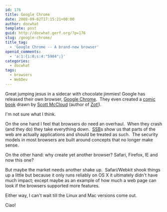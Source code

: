 ```yaml
---
id: 176
title: Google Chrome
date: 2008-09-02T17:15:21+00:00
author: docwhat
template: post
guid: http://docwhat.gerf.org/?p=176
slug: /google-chrome/
title_tag:
  - 'Google Chrome -- A brand-new browser'
openid_comments:
  - 'a:1:{i:0;s:4:"5904";}'
categories:
  - docwhat
tags:
  - browsers
  - WebDev
---
```

Great jumping jesus in a sidecar with chocolate jimmies! Google has released their own browser, <a href="http://www.google.com/chrome/">Google Chrome</a>.  They even created a <a href="http://www.google.com/googlebooks/chrome/">comic book</a> drawn by <a href="http://www.scottmccloud.com/">Scott McCloud</a> (author of <a name="evtst|a|0061537276" href="http://www.amazon.com/Zot-Complete-Black-Collection-1987-1991/dp/0061537276%3FSubscriptionId%3D02E5W5871AJF7PMMMS82%26tag%3Dws%26linkCode%3Dxm2%26camp%3D2025%26creative%3D165953%26creativeASIN%3D0061537276">Zot!</a>).

<!-- more -->I'm not sure what I think.

On the one hand I feel that browsers do need an overhaul.  When they crash (and they do) they take everything down.  <a href="http://en.wikipedia.org/wiki/Site_Specific_Browser">SSB</a>s show us that parts of the web are actually applications and should be treated as such.  The security models in most browsers are built around concepts that no longer make sense.

On the other hand: why create yet another browser? Safari, Firefox, IE and now this one?

But maybe the market needs another shake up.  Safari/Webkit shook things up a little but because it only runs reliably on OS X it ultimately didn't have much impact; except maybe as an example of how much a web page can look if the browsers supported more features.

Either way, I can't wait till the Linux and Mac versions come out.

Ciao!